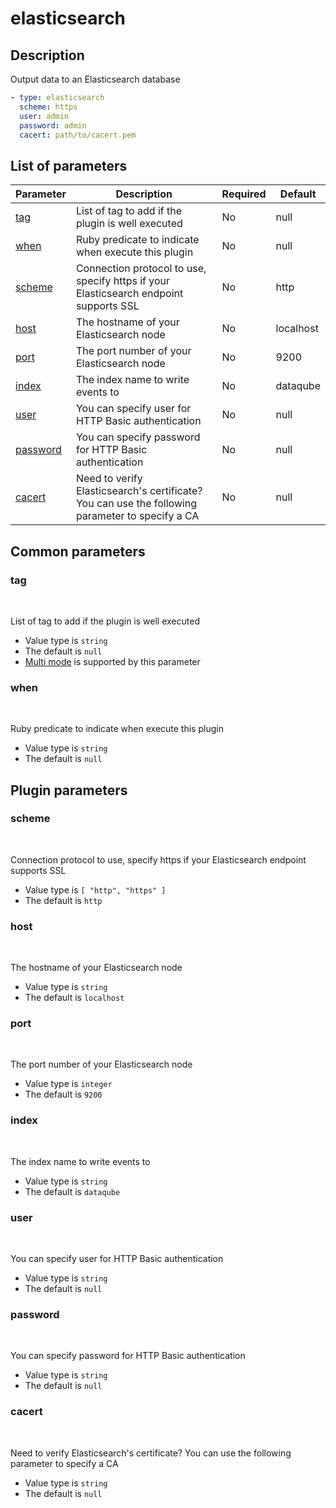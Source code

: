 # elasticsearch <Badge type='tip' text='community' vertical='top' />

## Description
Output data to an Elasticsearch database


  <CodeGroup>
  <CodeGroupItem title='CONFIG'>
  
  ```yaml
  - type: elasticsearch
    scheme: https
    user: admin
    password: admin
    cacert: path/to/cacert.pem
  ```
  
  </CodeGroupItem>
  </CodeGroup>

  

## List of parameters
| Parameter | Description | Required | Default |
|---|---|---|---|
| [tag](#tag) | List of tag to add if the plugin is well executed | No | null |
| [when](#when) | Ruby predicate to indicate when execute this plugin | No | null |
| [scheme](#scheme) | Connection protocol to use, specify https if your Elasticsearch endpoint supports SSL | No | http |
| [host](#host) | The hostname of your Elasticsearch node | No | localhost |
| [port](#port) | The port number of your Elasticsearch node | No | 9200 |
| [index](#index) | The index name to write events to | No | dataqube |
| [user](#user) | You can specify user for HTTP Basic authentication | No | null |
| [password](#password) | You can specify password for HTTP Basic authentication | No | null |
| [cacert](#cacert) | Need to verify Elasticsearch's certificate? You can use the following parameter to specify a CA | No | null |

## Common parameters
### tag
<br/>
<Badge type=warning text=optional vertical=bottom />

List of tag to add if the plugin is well executed
- Value type is `string`
- The default is `null`
- [Multi mode](#) is supported by this parameter

### when
<br/>
<Badge type=warning text=optional vertical=bottom />

Ruby predicate to indicate when execute this plugin
- Value type is `string`
- The default is `null`

## Plugin parameters
### scheme
<br/>
<Badge type=warning text=optional vertical=bottom />

Connection protocol to use, specify https if your Elasticsearch endpoint supports SSL
- Value type is `[
  "http",
  "https"
]`
- The default is `http`

### host
<br/>
<Badge type=warning text=optional vertical=bottom />

The hostname of your Elasticsearch node
- Value type is `string`
- The default is `localhost`

### port
<br/>
<Badge type=warning text=optional vertical=bottom />

The port number of your Elasticsearch node
- Value type is `integer`
- The default is `9200`

### index
<br/>
<Badge type=warning text=optional vertical=bottom />

The index name to write events to
- Value type is `string`
- The default is `dataqube`

### user
<br/>
<Badge type=warning text=optional vertical=bottom />

You can specify user for HTTP Basic authentication
- Value type is `string`
- The default is `null`

### password
<br/>
<Badge type=warning text=optional vertical=bottom />

You can specify password for HTTP Basic authentication
- Value type is `string`
- The default is `null`

### cacert
<br/>
<Badge type=warning text=optional vertical=bottom />

Need to verify Elasticsearch's certificate? You can use the following parameter to specify a CA
- Value type is `string`
- The default is `null`

